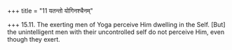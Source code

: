 +++
title = "11 यतन्तो योगिनश्चैनम्"

+++
15.11. The exerting men of Yoga perceive Him dwelling in the Self.
\[But\] the unintelligent men with their uncontrolled self do not
perceive Him, even though they exert.
